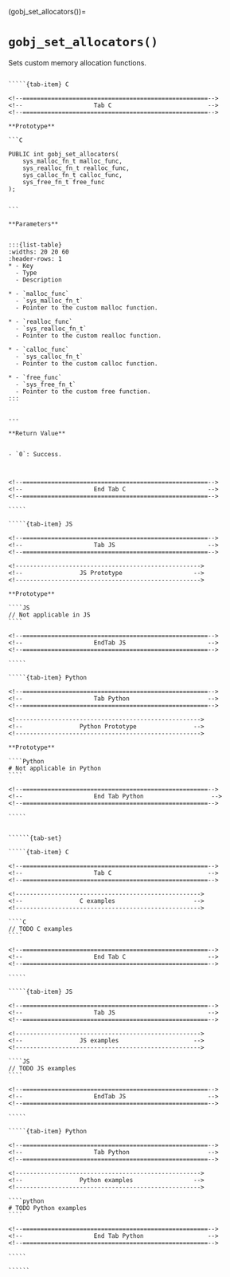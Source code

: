 

<!-- ============================================================== -->
(gobj_set_allocators())=
# `gobj_set_allocators()`
<!-- ============================================================== -->

Sets custom memory allocation functions.

<!------------------------------------------------------------>
<!--                    Prototypes                          -->
<!------------------------------------------------------------>

``````{tab-set}

`````{tab-item} C

<!--====================================================-->
<!--                    Tab C                           -->
<!--====================================================-->

**Prototype**

```C

PUBLIC int gobj_set_allocators(
    sys_malloc_fn_t malloc_func,
    sys_realloc_fn_t realloc_func,
    sys_calloc_fn_t calloc_func,
    sys_free_fn_t free_func
);
        

```

**Parameters**


:::{list-table}
:widths: 20 20 60
:header-rows: 1
* - Key
  - Type
  - Description

* - `malloc_func`
  - `sys_malloc_fn_t`
  - Pointer to the custom malloc function.

* - `realloc_func`
  - `sys_realloc_fn_t`
  - Pointer to the custom realloc function.

* - `calloc_func`
  - `sys_calloc_fn_t`
  - Pointer to the custom calloc function.

* - `free_func`
  - `sys_free_fn_t`
  - Pointer to the custom free function.
:::
        

---

**Return Value**


- `0`: Success.
        


<!--====================================================-->
<!--                    End Tab C                       -->
<!--====================================================-->

`````

`````{tab-item} JS

<!--====================================================-->
<!--                    Tab JS                          -->
<!--====================================================-->

<!---------------------------------------------------->
<!--                JS Prototype                    -->
<!---------------------------------------------------->

**Prototype**

````JS
// Not applicable in JS
````

<!--====================================================-->
<!--                    EndTab JS                       -->
<!--====================================================-->

`````

`````{tab-item} Python

<!--====================================================-->
<!--                    Tab Python                      -->
<!--====================================================-->

<!---------------------------------------------------->
<!--                Python Prototype                -->
<!---------------------------------------------------->

**Prototype**

````Python
# Not applicable in Python
````

<!--====================================================-->
<!--                    End Tab Python                   -->
<!--====================================================-->

`````

``````

<!------------------------------------------------------------>
<!--                    Examples                            -->
<!------------------------------------------------------------>

```````{dropdown} Examples

``````{tab-set}

`````{tab-item} C

<!--====================================================-->
<!--                    Tab C                           -->
<!--====================================================-->

<!---------------------------------------------------->
<!--                C examples                      -->
<!---------------------------------------------------->

````C
// TODO C examples
````

<!--====================================================-->
<!--                    End Tab C                       -->
<!--====================================================-->

`````

`````{tab-item} JS

<!--====================================================-->
<!--                    Tab JS                          -->
<!--====================================================-->

<!---------------------------------------------------->
<!--                JS examples                     -->
<!---------------------------------------------------->

````JS
// TODO JS examples
````

<!--====================================================-->
<!--                    EndTab JS                       -->
<!--====================================================-->

`````

`````{tab-item} Python

<!--====================================================-->
<!--                    Tab Python                      -->
<!--====================================================-->

<!---------------------------------------------------->
<!--                Python examples                 -->
<!---------------------------------------------------->

````python
# TODO Python examples
````

<!--====================================================-->
<!--                    End Tab Python                  -->
<!--====================================================-->

`````

``````

```````
